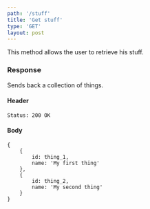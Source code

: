```yaml
---
path: '/stuff'
title: 'Get stuff'
type: 'GET'
layout: post
---
```


This method allows the user to retrieve his stuff.

### Response

Sends back a collection of things.

#### Header

    Status: 200 OK

#### Body

    {
        {
            id: thing_1,
            name: 'My first thing'
        },
        {
            id: thing_2,
            name: 'My second thing'
        }
    }
